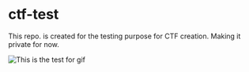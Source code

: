 # ctf-test
This repo. is created for the testing purpose for CTF creation. Making it private for now.

![This is the test for gif](https://media.giphy.com/media/OrSb2k3awpfxRZVvVO/giphy.gif)
